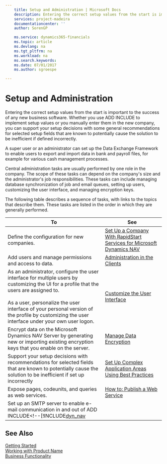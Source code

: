 ```yaml
---
    title: Setup and Administration | Microsoft Docs
    description: Entering the correct setup values from the start is important to the success of any new business software. Whether you use ADD INCLUDE<!--[!INCLUDE[rim](../../includes/rim_md.md)]--> to implement setup values or you manually enter them in the new company, you can support your setup decisions with some general recommendations for selected setup fields that are known to potentially cause the solution to be inefficient if defined incorrectly.
    services: project-madeira
    documentationcenter: ''
    author: SorenGP

    ms.service: dynamics365-financials
    ms.topic: article
    ms.devlang: na
    ms.tgt_pltfrm: na
    ms.workload: na
    ms.search.keywords:
    ms.date: 07/01/2017
    ms.author: sgroespe

---
```

# Setup and Administration
Entering the correct setup values from the start is important to the success of any new business software. Whether you use ADD INCLUDE<!--[!INCLUDE[rim](../../includes/rim_md.md)]--> to implement setup values or you manually enter them in the new company, you can support your setup decisions with some general recommendations for selected setup fields that are known to potentially cause the solution to be inefficient if defined incorrectly.  
  
 A super user or an administrator can set up the Data Exchange Framework to enable users to export and import data in bank and payroll files, for example for various cash management processes.  
  
 Central administration tasks are usually performed by one role in the company. The scope of these tasks can depend on the company's size and the administrator's job responsibilities. These tasks can include managing database synchronization of job and email queues, setting up users, customizing the user interface, and managing encryption keys.  
  
 The following table describes a sequence of tasks, with links to the topics that describe them. These tasks are listed in the order in which they are generally performed.  
  
|**To**|**See**|  
|------------|-------------|  
|Define the configuration for new companies.|[Set Up a Company With RapidStart Services for Microsoft Dynamics NAV](../set-up-a-company-with-rapidstart-services-for-microsoft-dynamics-nav.md)|  
|Add users and manage permissions and access to data.|[Administration in the Clients](../administration-in-the-clients.md)|  
|As an administrator, configure the user interface for multiple users by customizing the UI for a profile that the users are assigned to.<br /><br /> As a user, personalize the user interface of your personal version of the profile by customizing the user interface under your own user logon.|[Customize the User Interface](../customize-the-user-interface.md)|  
|Encrypt data on the Microsoft Dynamics NAV Server by generating new or importing existing encryption keys that you enable on the server.|[Manage Data Encryption](../manage-data-encryption.md)|  
|Support your setup decisions with recommendations for selected fields that are known to potentially cause the solution to be inefficient if set up incorrectly|[Set Up Complex Application Areas Using Best Practices](../set-up-complex-application-areas-using-best-practices.md)|  
|Expose pages, codeunits, and queries as web services.|[How to: Publish a Web Service](../how-to-publish-a-web-service.md)|  
|Set up an SMTP server to enable e-mail communication in and out of ADD INCLUDE<!--[!INCLUDE[dyn_nav](../../includes/how-to-set-up-smtp-email.md)|  
  
## See Also  
 [Getting Started](../getting-started.md)   
 [Working with Product Name](../working-with-$-p_1-product-name-$-.md)   
 [Business Functionality](../Business%20Functionality.md)